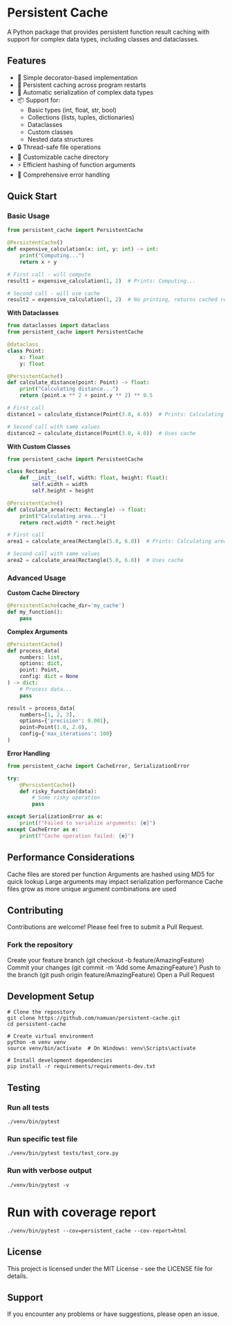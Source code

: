 # Persistent Cache

A Python package that provides persistent function result caching with support for complex data types, including classes and dataclasses.

## Features

- 🚀 Simple decorator-based implementation
- 💾 Persistent caching across program restarts
- 🔄 Automatic serialization of complex data types
- 📦 Support for:
    - Basic types (int, float, str, bool)
    - Collections (lists, tuples, dictionaries)
    - Dataclasses
    - Custom classes
    - Nested data structures
- 🔒 Thread-safe file operations
- 📁 Customizable cache directory
- ⚡ Efficient hashing of function arguments
- 🐛 Comprehensive error handling

## Quick Start

### Basic Usage

```python
from persistent_cache import PersistentCache

@PersistentCache()
def expensive_calculation(x: int, y: int) -> int:
    print("Computing...")
    return x + y

# First call - will compute
result1 = expensive_calculation(1, 2)  # Prints: Computing...

# Second call - will use cache
result2 = expensive_calculation(1, 2)  # No printing, returns cached result
```

**With Dataclasses**

```python
from dataclasses import dataclass
from persistent_cache import PersistentCache

@dataclass
class Point:
    x: float
    y: float

@PersistentCache()
def calculate_distance(point: Point) -> float:
    print("Calculating distance...")
    return (point.x ** 2 + point.y ** 2) ** 0.5

# First call
distance1 = calculate_distance(Point(3.0, 4.0))  # Prints: Calculating distance...

# Second call with same values
distance2 = calculate_distance(Point(3.0, 4.0))  # Uses cache
```

**With Custom Classes**

```python
from persistent_cache import PersistentCache

class Rectangle:
    def __init__(self, width: float, height: float):
        self.width = width
        self.height = height

@PersistentCache()
def calculate_area(rect: Rectangle) -> float:
    print("Calculating area...")
    return rect.width * rect.height

# First call
area1 = calculate_area(Rectangle(5.0, 6.0))  # Prints: Calculating area...

# Second call with same values
area2 = calculate_area(Rectangle(5.0, 6.0))  # Uses cache
```

### Advanced Usage

**Custom Cache Directory**

```python
@PersistentCache(cache_dir='my_cache')
def my_function():
    pass
```

**Complex Arguments**

```python
@PersistentCache()
def process_data(
    numbers: list,
    options: dict,
    point: Point,
    config: dict = None
) -> dict:
    # Process data...
    pass

result = process_data(
    numbers=[1, 2, 3],
    options={'precision': 0.001},
    point=Point(1.0, 2.0),
    config={'max_iterations': 100}
)
```

**Error Handling**

```python
from persistent_cache import CacheError, SerializationError

try:
    @PersistentCache()
    def risky_function(data):
        # Some risky operation
        pass

except SerializationError as e:
    print(f"Failed to serialize arguments: {e}")
except CacheError as e:
    print(f"Cache operation failed: {e}")
```

## Performance Considerations

Cache files are stored per function
Arguments are hashed using MD5 for quick lookup
Large arguments may impact serialization performance
Cache files grow as more unique argument combinations are used

## Contributing
Contributions are welcome! Please feel free to submit a Pull Request.

### Fork the repository
Create your feature branch (git checkout -b feature/AmazingFeature)
Commit your changes (git commit -m 'Add some AmazingFeature')
Push to the branch (git push origin feature/AmazingFeature)
Open a Pull Request

## Development Setup

```shell
# Clone the repository
git clone https://github.com/namuan/persistent-cache.git
cd persistent-cache

# Create virtual environment
python -m venv venv
source venv/bin/activate  # On Windows: venv\Scripts\activate

# Install development dependencies
pip install -r requirements/requirements-dev.txt
```

## Testing

### Run all tests
```shell
./venv/bin/pytest
```

### Run specific test file
```shell
./venv/bin/pytest tests/test_core.py
```

### Run with verbose output
```shell
./venv/bin/pytest -v
```

# Run with coverage report
```shell
./venv/bin/pytest --cov=persistent_cache --cov-report=html
```

## License
This project is licensed under the MIT License - see the LICENSE file for details.

## Support
If you encounter any problems or have suggestions, please open an issue.

